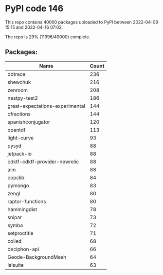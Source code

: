 # PyPI code 146

This repo contains 40000 packages uploaded to PyPI between 
2022-04-08 15:15 and 2022-04-16 07:02.

The repo is 29% (11996/40000) complete.

## Packages:

| Name  | Count |
| ----- | ----- |
| ddtrace | 236 |
| shewchuk | 216 |
| zenroom | 208 |
| nestpy-test2 | 186 |
| great-expectations-experimental | 144 |
| cfractions | 144 |
| spanishconjugator | 120 |
| opentdf | 113 |
| light-curve | 93 |
| pysyd | 88 |
| jetpack-io | 88 |
| cdktf-cdktf-provider-newrelic | 88 |
| aim | 88 |
| copclib | 84 |
| pymongo | 83 |
| zengl | 80 |
| raptor-functions | 80 |
| hammingdist | 78 |
| snipar | 73 |
| symba | 72 |
| setproctitle | 71 |
| coiled | 68 |
| deciphon-api | 66 |
| Geode-BackgroundMesh | 64 |
| lalsuite | 63 |


